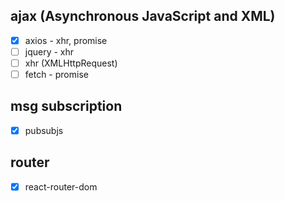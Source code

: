 ## ajax (Asynchronous JavaScript and XML)
- [x] axios - xhr, promise
- [ ] jquery - xhr
- [ ] xhr (XMLHttpRequest)
- [ ] fetch - promise
## msg subscription
- [x] pubsubjs
## router
- [x] react-router-dom